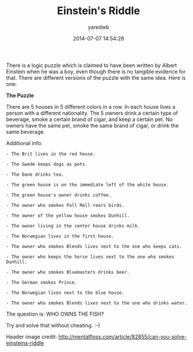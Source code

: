 ﻿---
layout: post
title: "Einstein's Riddle"
date: 2014-07-07 14:54:28
author: yaredwb
categories: ["Brain Teaser"]
---

There&nbsp;is a logic puzzle which is claimed to have been written by Albert Einstein when he was a boy, even though there is no tangible evidence for that. There are different versions of the puzzle with the same idea. Here is one:

**The Puzzle**

There are 5 houses in 5 different colors in a row. In each house lives a person with a different nationality. The 5 owners drink a certain type of beverage, smoke a certain brand of cigar, and keep a certain pet. No owners have the same pet, smoke the same brand of cigar, or drink the same beverage.

Additional info:

 	- The Brit lives in the red house.

 	- The Swede keeps dogs as pets.

 	- The Dane drinks tea.

 	- The green house is on the immediate left of the white house.

 	- The green house's owner drinks coffee.

 	- The owner who smokes Pall Mall rears birds.

 	- The owner of the yellow house smokes Dunhill.

 	- The owner living in the center house drinks milk.

 	- The Norwegian lives in the first house.

 	- The owner who smokes Blends lives next to the one who keeps cats.

 	- The owner who keeps the horse lives next to the one who smokes Dunhill.

 	- The owner who smokes Bluemasters drinks beer.

 	- The German smokes Prince.

 	- The Norwegian lives next to the blue house.

 	- The owner who smokes Blends lives next to the one who drinks water.

The question is: WHO OWNS THE FISH?

Try and solve that without cheating. :-)

Header image credit: http://mentalfloss.com/article/82855/can-you-solve-einsteins-riddle

